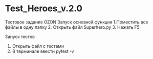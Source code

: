 # Test_Heroes_v.2.0
Тестовое задание OZON
Запуск основной функции
1.Поместить все файлы в одну папку
2. Открыть файл Superhero.py
3. Нажать F5

Запуск тестов
1. Открыть файл с тестами
2. В терминале ввести pytest -v
